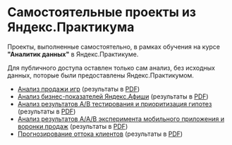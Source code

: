 # Самостоятельные проекты из Яндекс.Практикума

Проекты, выполненные самостоятельно, в рамках обучения на курсе **"Аналитик данных"** в Яндекс.Практикуме.

Для публичного доступа оставлен только сам анализ, без исходных данных, поторые были предоставлены Яндекс.Практикумом.

- [Анализ продажи игр](1-GamesSalesAnalysis) (результаты в [PDF](1-GamesSalesAnalysis/GamesSalesAnalysis.pdf))
- [Анализ бизнес-показателей Яндекс.Афиши](2-BusinessMetricsAnalysis) (результаты в [PDF](2-BusinessMetricsAnalysis/BusinessMetricsAnalysis.pdf))
- [Анализ результатов A/B тестирования и приоритизация гипотез](3-ABtestingAnalysis) (результаты в [PDF](3-ABtestingAnalysis/ABtestingAnalysis.pdf))
- [Анализ результатов A/A/B эксперимента мобильного приложения и воронки продаж](4-AABtestingApp) (результаты в [PDF](4-AABtestingApp/AABtestingApp.pdf))
- [Прогнозирование оттока клиентов](5-ChurnPredict) (результаты в [PDF](5-ChurnPredict/ChurnPredict.pdf))

